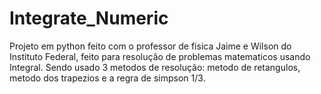 # Integrate_Numeric
Projeto em python feito com o professor de fisica Jaime e Wilson do Instituto Federal, feito para resolução de problemas matematicos usando Integral. Sendo usado 3 metodos de resolução: metodo de retangulos, metodo dos trapezios e a regra de simpson 1/3.
